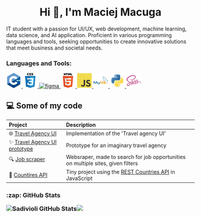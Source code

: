 <h1 align="center">Hi 👋, I'm Maciej Macuga</h1

<p align="justified">IT student with a passion for UI/UX, web development, machine learning, data science, and AI application. Proficient in various programming languages and tools, seeking opportunities to create innovative solutions that meet business and societal needs.</p>

<h3 align="left">Languages and Tools:</h3>
<p> </p>
<p align="left"> <a href="https://www.w3schools.com/cpp/" target="_blank" rel="noreferrer"> <img src="https://raw.githubusercontent.com/devicons/devicon/master/icons/cplusplus/cplusplus-original.svg" alt="cplusplus" width="40" height="40"/> </a> <a href="https://www.w3schools.com/css/" target="_blank" rel="noreferrer"> <img src="https://raw.githubusercontent.com/devicons/devicon/master/icons/css3/css3-original-wordmark.svg" alt="css3" width="40" height="40"/> </a> <a href="https://www.figma.com/" target="_blank" rel="noreferrer"> <img src="https://www.vectorlogo.zone/logos/figma/figma-icon.svg" alt="figma" width="40" height="40"/> </a> <a href="https://www.w3.org/html/" target="_blank" rel="noreferrer"> <img src="https://raw.githubusercontent.com/devicons/devicon/master/icons/html5/html5-original-wordmark.svg" alt="html5" width="40" height="40"/> </a> <a href="https://developer.mozilla.org/en-US/docs/Web/JavaScript" target="_blank" rel="noreferrer"> <img src="https://raw.githubusercontent.com/devicons/devicon/master/icons/javascript/javascript-original.svg" alt="javascript" width="40" height="40"/> </a> <a href="https://www.mysql.com/" target="_blank" rel="noreferrer"> <img src="https://raw.githubusercontent.com/devicons/devicon/master/icons/mysql/mysql-original-wordmark.svg" alt="mysql" width="40" height="40"/> </a> <a href="https://www.python.org" target="_blank" rel="noreferrer"> <img src="https://raw.githubusercontent.com/devicons/devicon/master/icons/python/python-original.svg" alt="python" width="40" height="40"/> </a> <a href="https://sass-lang.com" target="_blank" rel="noreferrer"> <img src="https://raw.githubusercontent.com/devicons/devicon/master/icons/sass/sass-original.svg" alt="sass" width="40" height="40"/> </a> </p>

## 💻 Some of my code
|**Project**|**Description**|
|:----------|:----|
| 🌐 [Travel Agency UI](https://github.com/Sadivioli/Strona_statyczna_WWW_UJ_2022-2023) | Implementation of the 'Travel agency UI' |
| :sparkles: [Travel Agency UI prototype](https://github.com/Sadivioli/Travel_Agency_UI_Prototype) | Prototype for an imaginary travel agency |
| :mag: [Job scraper](https://github.com/Sadivioli/Py_websrcaper) | Websraper, made to search for job opportunities on multiple sites, given filters |
| 🔌 [Countires API](https://github.com/Sadivioli/CountriesAPI) | Tiny project using the [REST Countries API](https://restcountries.com/) in JavaScript |

<h3>
  <summary> :zap: GitHub Stats</summary>
<p> </p>
  <img align="left" alt="Sadivioli GitHub Stats" src="https://github-readme-stats.vercel.app/api?username=Sadivioli&bg_color=09131B&color=dddddd" />

  <img align="left" src="https://github-readme-stats.vercel.app/api/top-langs/?username=Sadivioli&layout=compact&langs_count=10&show_icons=true&bg_color=09131B&color=dddddd" />

</h3>
